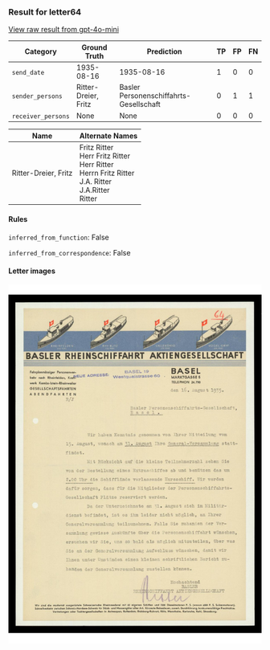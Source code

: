 ### Result for letter64
[View raw result from gpt-4o-mini](https://github.com/RISE-UNIBAS/humanities_data_benchmark/blob/main/results/2025-04-11/T12/request_T12_letter64.json)

| Category          | Ground Truth | Prediction | TP | FP | FN |
|------------------|--------------|------------|----|----|----|
| `send_date`        | 1935-08-16 | 1935-08-16 | 1 | 0 | 0 |
| `sender_persons`  | Ritter-Dreier, Fritz | Basler Personenschiffahrts-Gesellschaft | 0 | 1 | 1 |
| `receiver_persons` | None | None | 0 | 0 | 0 |

| Name | Alternate Names |
| --- | --- |
| Ritter-Dreier, Fritz | Fritz Ritter<br>Herr Fritz Ritter<br>Herr Ritter<br>Herrn Fritz Ritter<br>J.A. Ritter<br>J.A.Ritter<br>Ritter |

#### Rules
`inferred_from_function`: False

`inferred_from_correspondence`: False

#### Letter images

<img src="https://github.com/RISE-UNIBAS/humanities_data_benchmark/blob/main/benchmarks/metadata_extraction/images/letter64_p1.jpg?raw=true" alt="letter64_p1.jpg" width="800px">